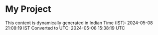 # My Project

This content is dynamically generated in Indian Time (IST): 2024-05-08 21:08:19 IST
Converted to UTC: 2024-05-08 15:38:19 UTC
